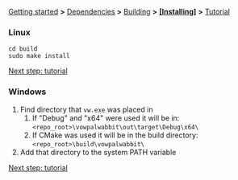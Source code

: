 [Getting started](https://github.com/VowpalWabbit/vowpal_wabbit/wiki/Getting-started) **>** [Dependencies](https://github.com/VowpalWabbit/vowpal_wabbit/wiki/Dependencies) **>** [Building](https://github.com/VowpalWabbit/vowpal_wabbit/wiki/Building) **>** [**[Installing]**](https://github.com/VowpalWabbit/vowpal_wabbit/wiki/Installing) **>** [Tutorial](https://github.com/VowpalWabbit/vowpal_wabbit/wiki/Tutorial)

### Linux
```
cd build
sudo make install
```

[Next step: tutorial](https://github.com/VowpalWabbit/vowpal_wabbit/wiki/Tutorial)

### Windows
1. Find directory that `vw.exe` was placed in
    1. If "Debug" and "x64" were used it will be in: `<repo_root>\vowpalwabbit\out\target\Debug\x64\`
    2. If CMake was used it will be in the build directory: `<repo_root>\build\vowpalwabbit\`
2. Add that directory to the system PATH variable

[Next step: tutorial](https://github.com/VowpalWabbit/vowpal_wabbit/wiki/Tutorial)